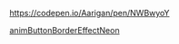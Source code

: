 

https://codepen.io/Aarigan/pen/NWBwyoY



[animButtonBorderEffectNeon](https://user-images.githubusercontent.com/52601835/215408611-6fd2a287-5075-494a-ae16-809f9e44f50e.png)
